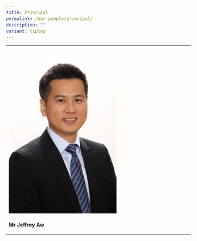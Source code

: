 ```yaml
---
title: Principal
permalink: /our-people/principal/
description: ""
variant: tiptap
---
```

<table><tbody><tr><td rowspan="1" colspan="1"><p></p><div class="isomer-image-wrapper"><img style="width: 60%;" height="auto" width="100%" alt="" src="/images/Staff Photo 2023/Mr_Jeffrey_Aw.jpeg"></div></td></tr><tr><td rowspan="1" colspan="1"><p><strong>Mr Jeffrey Aw</strong></p></td></tr></tbody></table><p></p>